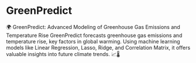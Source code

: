 # GreenPredict
🌍 GreenPredict: Advanced Modeling of Greenhouse Gas Emissions and Temperature Rise GreenPredict forecasts greenhouse gas emissions and temperature rise, key factors in global warming. Using machine learning models like Linear Regression, Lasso, Ridge, and Correlation Matrix, it offers valuable insights into future climate trends. 📈🌡️
